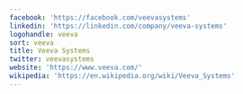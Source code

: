 ```yaml
---
facebook: 'https://facebook.com/veevasystems'
linkedin: 'https://linkedin.com/company/veeva-systems'
logohandle: veeva
sort: veeva
title: Veeva Systems
twitter: veevasystems
website: 'https://www.veeva.com/'
wikipedia: 'https://en.wikipedia.org/wiki/Veeva_Systems'
---
```

